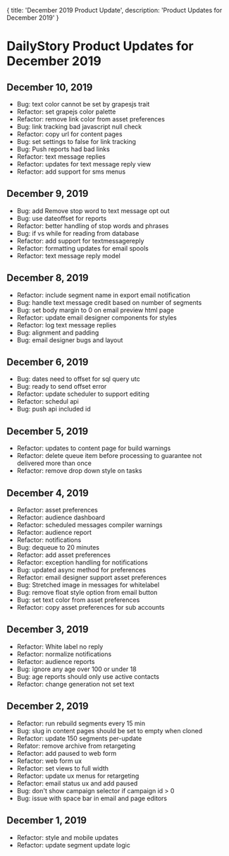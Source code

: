 {
	title: 'December 2019 Product Update',
	description: 'Product Updates for December 2019'
}
# DailyStory Product Updates for December 2019
## December 10, 2019
* Bug: text color cannot be set by grapesjs trait
* Refactor: set grapejs color palette
* Refactor: remove link color from asset preferences
* Bug: link tracking bad javascript null check
* Refactor: copy url for content pages
* Bug: set settings to false for link tracking
* Bug: Push reports had bad links
* Refactor: text message replies
* Refactor: updates for text message reply view
* Refactor: add support for sms menus

## December 9, 2019
* Bug: add Remove stop word to text message opt out
* Bug: use dateoffset for reports
* Refactor: better handling of stop words and phrases
* Bug: if vs while for reading from database
* Refactor: add support for textmessagereply
* Refactor: formatting updates for email spools
* Refactor: text message reply model

## December 8, 2019
* Refactor: include segment name in export email notification
* Bug: handle text message credit based on number of segments
* Bug: set body margin to 0 on email preview html page
* Refactor: update email designer components for styles
* Refactor: log text message replies
* Bug: alignment and padding
* Bug: email designer bugs and layout

## December 6, 2019
* Bug: dates need to offset for sql query utc
* Bug: ready to send offset error
* Refactor: update scheduler to support editing
* Refactor: schedul api 
* Bug: push api included id

## December 5, 2019
* Refactor: updates to content page for build warnings
* Refactor: delete queue item before processing to guarantee not delivered more than once
* Refactor: remove drop down style on tasks

## December 4, 2019
* Refactor: asset preferences
* Refactor: audience dashboard
* Refactor: scheduled messages compiler warnings
* Refactor: audience report
* Refactor: notifications
* Bug: dequeue to 20 minutes
* Refactor: add asset preferences
* Refactor: exception handling for notifications
* Bug: updated async method for preferences
* Refactor: email designer support asset preferences
* Bug: Stretched image in messages for whitelabel
* Bug: remove float style option from email button
* Bug: set text color from asset preferences
* Refactor: copy asset preferences for sub accounts

## December 3, 2019
* Refactor: White label no reply
* Refactor: normalize notifications
* Refactor: audience reports
* Bug: ignore any age over 100 or under 18
* Bug: age reports should only use active contacts
* Refactor: change generation not set text

## December 2, 2019
* Refactor: run rebuild segments every 15 min
* Bug: slug in content pages should be set to empty when cloned
* Refactor: update 150 segments per-update
* Refator: remove archive from retargeting
* Refactor: add paused to web form
* Refactor: web form ux
* Refactor: set views to full width
* Refactor: update ux menus for retargeting
* Refactor: email status ux and add paused
* Bug: don't show campaign selector if campaign id > 0
* Bug: issue with space bar in email and page editors

## December 1, 2019
* Refactor: style and mobile updates
* Refactor: update segment update logic